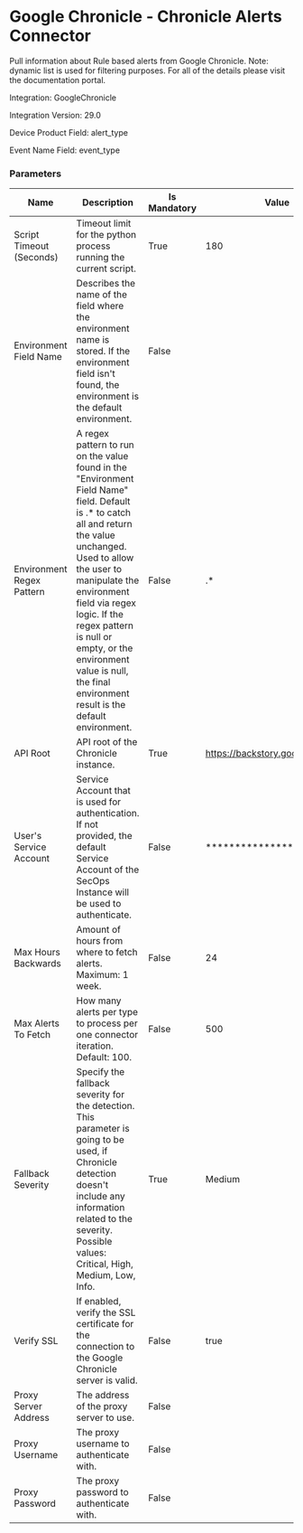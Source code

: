# Google Chronicle - Chronicle Alerts Connector
Pull information about Rule based alerts from Google Chronicle. Note: dynamic list is used for filtering purposes. For all of the details please visit the documentation portal.


Integration: GoogleChronicle

Integration Version: 29.0

Device Product Field: alert_type

Event Name Field: event_type
### Parameters
|Name|Description|Is Mandatory|Value|
|----|-----------|------------|-----|
|Script Timeout (Seconds)|Timeout limit for the python process running the current script.|True|180|
|Environment Field Name|Describes the name of the field where the environment name is stored. If the environment field isn't found, the environment is the default environment.|False||
|Environment Regex Pattern|A regex pattern to run on the value found in the "Environment Field Name" field. Default is .* to catch all and return the value unchanged. Used to allow the user to manipulate the environment field via regex logic. If the regex pattern is null or empty, or the environment value is null, the final environment result is the default environment.|False|.*|
|API Root|API root of the Chronicle instance.|True|https://backstory.googleapis.com|
|User's Service Account|Service Account that is used for authentication. If not provided, the default Service Account of the SecOps Instance will be used to authenticate.|False|***************|
|Max Hours Backwards|Amount of hours from where to fetch alerts. Maximum: 1 week.|False|24|
|Max Alerts To Fetch|How many alerts per type to process per one connector iteration. Default: 100.|False|500|
|Fallback Severity|Specify the fallback severity for the detection. This parameter is going to be used, if Chronicle detection doesn't include any information related to the severity. Possible values: Critical, High, Medium, Low, Info.|True|Medium|
|Verify SSL|If enabled, verify the SSL certificate for the connection to the Google Chronicle server is valid.|False|true|
|Proxy Server Address|The address of the proxy server to use.|False||
| Proxy Username| The proxy username to authenticate with.|False||
| Proxy Password| The proxy password to authenticate with.|False||

